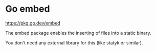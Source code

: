 # Go embed

https://pkg.go.dev/embed

The embed package enables the inserting of files into a static binary.

You don't need any external library for this (like statyk or similar).  
